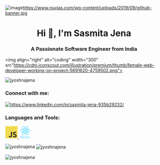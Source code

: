 ![image](https://github.com/Jyoshnajena/README/assets/111279509/b8d3e151-8138-44cb-a19a-d88a84aa390c)https://www.nuvias.com/wp-content/uploads/2019/09/github-banner.jpg

<h1 align="center">Hi 👋, I'm Sasmita Jena</h1>
<h3 align="center">A Passionate Software Engineer from India</h3>

<img align="right" alt="coding" width="300" src"https://cdni.iconscout.com/illustration/premium/thumb/female-web-developer-working-on-project-5691620-4759502.png">

<p align="left"> <img src="https://komarev.com/ghpvc/?username=jyoshnajena&label=Profile%20views&color=0e75b6&style=flat" alt="jyoshnajena" /> </p>

<h3 align="left">Connect with me:</h3>
<p align="left">
<a href="https://linkedin.com/in/https://www.linkedin.com/in/sasmita-jena-935b29232/" target="blank"><img align="center" src="https://raw.githubusercontent.com/rahuldkjain/github-profile-readme-generator/master/src/images/icons/Social/linked-in-alt.svg" alt="https://www.linkedin.com/in/sasmita-jena-935b29232/" height="30" width="40" /></a>
</p>

<h3 align="left">Languages and Tools:</h3>
<p align="left"> <a href="https://developer.mozilla.org/en-US/docs/Web/JavaScript" target="_blank" rel="noreferrer"> <img src="https://raw.githubusercontent.com/devicons/devicon/master/icons/javascript/javascript-original.svg" alt="javascript" width="40" height="40"/> </a> <a href="https://reactjs.org/" target="_blank" rel="noreferrer"> <img src="https://raw.githubusercontent.com/devicons/devicon/master/icons/react/react-original-wordmark.svg" alt="react" width="40" height="40"/> </a> </p>

<p><img align="left" src="https://github-readme-stats.vercel.app/api/top-langs?username=jyoshnajena&show_icons=true&locale=en&layout=compact" alt="jyoshnajena" /></p>

<p>&nbsp;<img align="center" src="https://github-readme-stats.vercel.app/api?username=jyoshnajena&show_icons=true&locale=en" alt="jyoshnajena" /></p>

<p><img align="center" src="https://github-readme-streak-stats.herokuapp.com/?user=jyoshnajena&" alt="jyoshnajena" /></p README

